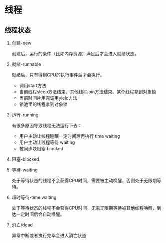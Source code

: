 # 线程

## 线程状态
1. 创建-new

   创建后，运行的条件（比如内存资源）满足后才会进入就绪状态。

1. 就绪-runnable

   就绪后，只有得到CPU的执行事件后才会执行。
   * 调用start方法
   * 当前线程sleep方法结束、其他线程join方法结束、某个线程拿到对象锁
   * 当前时间片用完调用yield方法
   * 锁池里的线程拿到对象锁
   

1. 运行-running

   有很多原因导致线程无法运行下去：
   * 用户主动让线程睡眠一定时间后再执行 time waiting
   * 用户主动让线程等待 waiting
   * 被同步块阻塞 blocked

1. 阻塞-blocked

1. 等待-waiting

   处于等待状态的线程不会获得CPU时间，需要被主动唤醒，否则处于无限期等待。

1. 超时等待-time waiting

   处于等待状态的线程不会获得CPU时间，无需无限期等待被其他线程唤醒，到达一定时间后会自动唤醒。

1. 消亡/dead
 
   异常中断或者执行完毕会进入消亡状态
   
   